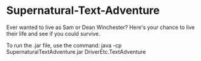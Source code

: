 # Supernatural-Text-Adventure
Ever wanted to live as Sam or Dean Winchester? Here's your chance to live their life and see if you could survive.


To run the .jar file, use the command: 
java -cp SupernaturalTextAdventure.jar DriverEtc.TextAdventure